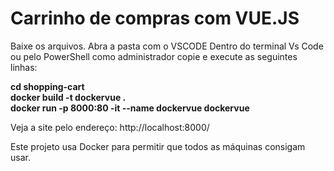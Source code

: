 # Carrinho de compras com VUE.JS

Baixe os arquivos.
Abra a pasta com o VSCODE
Dentro do terminal Vs Code ou pelo PowerShell como administrador copie e execute as seguintes linhas:

<strong> cd shopping-cart </strong> <br>
<strong> docker build -t dockervue .   </strong>        
<strong> docker run -p 8000:80 -it --name dockervue dockervue </strong>

Veja a site pelo endereço: http://localhost:8000/ <br>

Este projeto usa Docker para permitir que todos as máquinas consigam usar.
